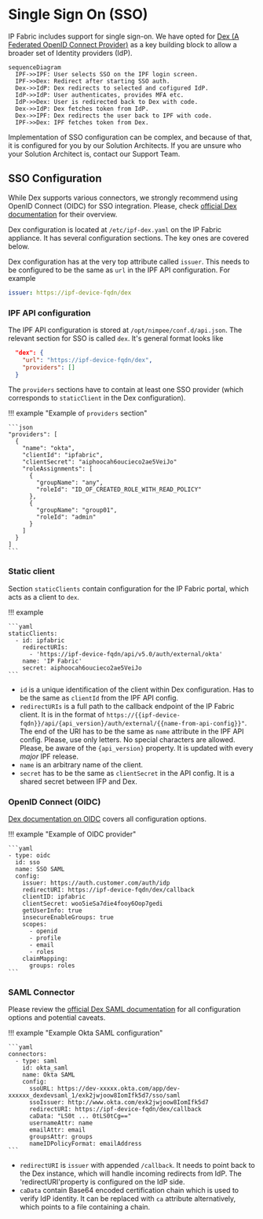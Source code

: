 # Single Sign On (SSO)

IP Fabric includes support for single sign-on. We have opted for [Dex (A
Federated OpenID Connect Provider)](https://dexidp.io/) as a key building block
to allow a broader set of Identity providers (IdP).

```mermaid
sequenceDiagram
  IPF->>IPF: User selects SSO on the IPF login screen.
  IPF->>Dex: Redirect after starting SSO auth.
  Dex->>IdP: Dex redirects to selected and cofigured IdP.
  IdP->>IdP: User authenticates, provides MFA etc.
  IdP->>Dex: User is redirected back to Dex with code.
  Dex->>IdP: Dex fetches token from IdP.
  Dex->>IPF: Dex redirects the user back to IPF with code.
  IPF->>Dex: IPF fetches token from Dex.
```

Implementation of SSO configuration can be complex, and because of that, it is configured for you by our Solution Architects. If you are unsure who your Solution Architect is, contact our Support Team.

## SSO Configuration

While Dex supports various connectors, we strongly recommend using OpenID
Connect (OIDC) for SSO integration. Please, check [official Dex
documentation](https://dexidp.io/docs/connectors) for their overview.

Dex configuration is located at `/etc/ipf-dex.yaml` on the IP Fabric appliance.
It has several configuration sections. The key ones are covered below.

Dex configuration has at the very top attribute called `issuer`. This needs to
be configured to be the same as `url` in the IPF API configuration. For example

```yaml
issuer: https://ipf-device-fqdn/dex
```

### IPF API configuration

The IPF API configuration is stored at `/opt/nimpee/conf.d/api.json`. The
relevant section for SSO is called `dex`. It's general format looks like

```json
  "dex": {
    "url": "https://ipf-device-fqdn/dex",
    "providers": []
  }
```

The `providers` sections have to contain at least one SSO provider (which
corresponds to `staticClient` in the Dex configuration).

!!! example "Example of `providers` section"

    ```json
    "providers": [
      {
        "name": "okta",
        "clientId": "ipfabric",
        "clientSecret": "aiphoocah6oucieco2ae5VeiJo"
        "roleAssignments": [
          {
            "groupName": "any",
            "roleId": "ID_OF_CREATED_ROLE_WITH_READ_POLICY"
          },
          {
            "groupName": "group01",
            "roleId": "admin"
          }
        ]
      }
    ]
    ```

### Static client

Section `staticClients` contain configuration for the IP Fabric portal, which
acts as a client to `dex`.

!!! example

    ```yaml
    staticClients:
      - id: ipfabric
        redirectURIs:
          - 'https://ipf-device-fqdn/api/v5.0/auth/external/okta'
        name: 'IP Fabric'
        secret: aiphoocah6oucieco2ae5VeiJo
    ```

- `id` is a unique identification of the client within Dex configuration. Has
  to be the same as `clientId` from the IPF API config.
- `redirectURIs` is a full path to the callback endpoint of the IP Fabric client.
  It is in the format of
  `https://{{ipf-device-fqdn}}/api/{api_version}/auth/external/{{name-from-api-config}}"`.
  The end of the URI has to be the same as `name` attribute in the IPF API
  config. Please, use only letters. No special characters are allowed. Please,
  be aware of the `{api_version}` property. It is updated with every _major_
  IPF release.
- `name` is an arbitrary name of the client.
- `secret` has to be the same as `clientSecret` in the API config. It is a
  shared secret between IFP and Dex.

### OpenID Connect (OIDC)

[Dex documentation on OIDC](https://dexidp.io/docs/connectors/oidc/) covers all
configuration options.

!!! example "Example of OIDC provider"

    ```yaml
    - type: oidc
      id: sso
      name: SSO SAML
      config:
        issuer: https://auth.customer.com/auth/idp
        redirectURI: https://ipf-device-fqdn/dex/callback
        clientID: ipfabric
        clientSecret: woo5ieSa7die4fooy6Oop7gedi
        getUserInfo: true
        insecureEnableGroups: true
        scopes:
          - openid
          - profile
          - email
          - roles
        claimMapping:
          groups: roles
    ```

### SAML Connector

Please review the [official Dex SAML
documentation](https://dexidp.io/docs/connectors/saml/) for all configuration
options and potential caveats.

!!! example "Example Okta SAML configuration"

    ```yaml
    connectors:
      - type: saml
        id: okta_saml
        name: Okta SAML
        config:
          ssoURL: https://dev-xxxxx.okta.com/app/dev-xxxxxx_dexdevsaml_1/exk2jwjoow8IomIfk5d7/sso/saml
          ssoIssuer: http://www.okta.com/exk2jwjoow8IomIfk5d7
          redirectURI: https://ipf-device-fqdn/dex/callback
          caData: "LS0t ... 0tLS0tCg=="
          usernameAttr: name
          emailAttr: email
          groupsAttr: groups
          nameIDPolicyFormat: emailAddress
    ```

- `redirectURI` is `issuer` with appended `/callback`. It needs to point back to the Dex instance,
  which will handle incoming redirects from IdP. The 'redirectURI'property is configured on the IdP side.
- `caData` contain Base64 encoded certification chain which is used to verify
  IdP identity. It can be replaced with `ca` attribute alternatively, which points to a file containing a chain.
